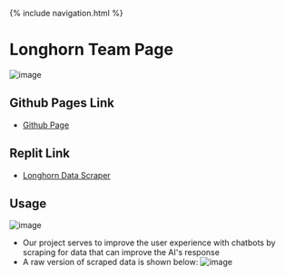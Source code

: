 
{% include navigation.html %}

# Longhorn Team Page

![image](https://trymondo.com/wp-content/uploads/2020/11/Chatbot.gif)
## Github Pages Link
 
- [Github Page](https://1855387.github.io/Longhorn/Repl)

## Replit Link

- [Longhorn Data Scraper](https://replit.com/@letyang23/AIChatBot#main.py)

## Usage
![image](https://encrypted-tbn0.gstatic.com/images?q=tbn:ANd9GcRD035O58YLyC8Fl_ew4ys7kKLjuUYyh3HUvA&usqp=CAU)
- Our project serves to improve the user experience with chatbots by scraping for data that can improve the AI's response
- A raw version of scraped data is shown below:
![image](https://imgur.com/a/PtTrG1w)

